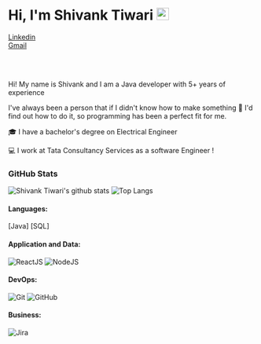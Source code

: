# Hi, I'm Shivank Tiwari <img src="https://media.giphy.com/media/hvRJCLFzcasrR4ia7z/giphy.gif" width="25px">


[Linkedin]   <br>
[Gmail]

<br>
<br>


Hi! My name is Shivank and I am a Java developer with 5+ years of experience


I've always been a person that if I didn't know how to make something      🔎      I'd find out how to do it, so programming has been a perfect fit for me.


🎓      I have a bachelor's degree on Electrical Engineer 


💻      I work at Tata Consultancy Services as a software Engineer !




### GitHub Stats

![Shivank Tiwari's github stats](https://github-readme-stats.vercel.app/api?username=TiwariShivank&show_icons=true&theme=great-gatsby)
![Top Langs](https://github-readme-stats.vercel.app/api/top-langs/?username=Tiwarishivank&theme=great-gatsby&layout=compact)


#### Languages:

[Java]
[SQL]

#### Application and Data:

![ReactJS](https://img.shields.io/badge/-ReactJS-51CBF2?style=flat&logo=react&logoColor=white)
![NodeJS](http://img.shields.io/badge/-NodeJS-6EBF20?style=flat&logo=node.js&logoColor=white)


#### DevOps:

![Git](https://img.shields.io/badge/-Git-F05032?style=flat&logo=git&logoColor=white)
![GitHub](https://img.shields.io/badge/-Github-181717?style=flat&logo=github&logoColor=white)

#### Business:

![Jira](https://img.shields.io/badge/-Jira-0052CC?style=flat&logo=jira&logoColor=white)


[linkedin]: https://www.linkedin.com/in/shivanktiwary/
[gmail]: mailto:tiwarishivank35@gmail.com

